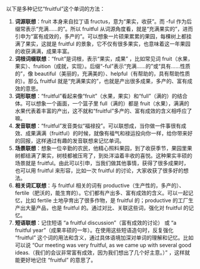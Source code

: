 以下是多种记忆“fruitful”这个单词的方法：
1. **词源联想**：fruit 本身来自拉丁语 fructus，意为“果实，收获”。而 -ful 作为后缀常表示“充满……的”。所以 fruitful 从词源角度看，就是“充满果实的”，进而引申为“富有成效的，多产的”。可以想象一片硕果累累的果园，每棵树上都挂满了果实，这就是 fruitful 的景象，它不仅有很多果实，也意味着这一年果园的收获满满，成果丰富。
2. **词根词缀联想**：“fruit”是词根，表示“果实，成果” ，比如常见词 fruit（水果，果实）、fruition（成就，实现）。后缀“-ful”表示“充满……的”或“具有……性质的”，像 beautiful（美丽的，充满美的）、helpful（有帮助的，具有帮助性质的）。那么 fruitful 就是“充满果实的”，也就是产出很多成果，多产的、富有成效的意思。
3. **词形联想**：“fruitful”看起来像“fruit”（水果，果实）和“full”（满的）的结合体。可以想象一个画面，一个篮子里 full（满的）都是 fruit（水果），满满的水果代表着丰富的产出，这不就和“fruitful”多产的、富有成效的含义相呼应了嘛。
4. **发音联想**：“fruitful”发音类似“福禄投”。可以联想成，当你做一件事很有成效、成果满满（fruitful）的时候，就像有福气和禄运投向你一样，给你带来好的回报，这样通过有趣的发音联想来记忆单词。
5. **场景联想**：想象一位辛勤的农民，他精心照料果园，到了收获季节，果园里果树都结满了果实，树枝都被压弯了，到处洋溢着丰收的喜悦。这种果实丰硕的场景就是 fruitful。由此可以引申，当我们做其他事情，获得了很多成果时，也可以用 fruitful 来形容，比如一次 fruitful 的讨论，大家收获了很多好的想法。
6. **相关词汇联想**：与 fruitful 相关的词有 productive（生产性的，多产的）、fertile（肥沃的，能生育的）。它们都有产出多、富有成效的含义。可以一起记忆，比如 fertile 土地孕育出了很多作物，是 fruitful 的；productive 的工厂生产出大量产品，也是 fruitful 的。通过对比、关联这些词，强化对 fruitful 的记忆。
7. **短语联想**：记住短语 “a fruitful discussion”（富有成效的讨论） 或 “a fruitful year”（成果丰硕的一年）。在使用这些短语造句时，反复强化 “fruitful” 这个词的用法和含义，通过具体语境加深对单词的理解和记忆。比如可以说 “Our meeting was very fruitful, as we came up with several good ideas.（我们的会议非常富有成效，因为我们想出了几个好主意。）” ，这样就能更好地记住 “fruitful” 的意思了。 